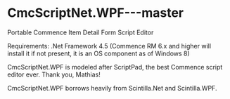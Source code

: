 # CmcScriptNet.WPF---master
Portable Commence Item Detail Form Script Editor

Requirements: .Net Framework 4.5 (Commence RM 6.x and higher will install it if not present, it is an OS component as of Windows 8)

CmcScriptNet.WPF is modeled after ScriptPad, the best Commence script editor ever. Thank you, Mathias!

CmcScriptNet.WPF borrows heavily from Scintilla.Net and Scintilla.WPF.

